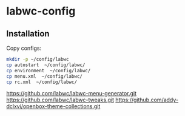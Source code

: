 # labwc-config

## Installation

Copy configs:

```sh
mkdir -p ~/config/labwc
cp autostart  ~/config/labwc/
cp environment  ~/config/labwc/
cp menu.xml  ~/config/labwc/
cp rc.xml  ~/config/labwc/
```

https://github.com/labwc/labwc-menu-generator.git
https://github.com/labwc/labwc-tweaks.git
https://github.com/addy-dclxvi/openbox-theme-collections.git
